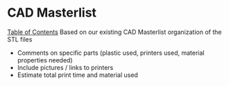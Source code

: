 # CAD Masterlist
[Table of Contents](https://github.com/EmiliaPsacharopoulos/Formatting#table-of-contents)
Based on our existing CAD Masterlist organization of the STL files
- Comments on specific parts (plastic used, printers used, material properties needed)
- Include pictures / links to printers
- Estimate total print time and material used

